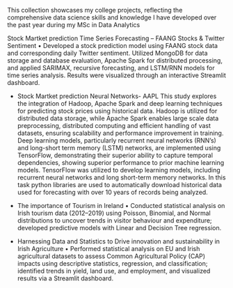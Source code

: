 This collection showcases my college projects, reflecting the comprehensive data science skills and knowledge I have developed over the past year during my MSc in Data Analytics


Stock Martket prediction Time Series Forecasting – FAANG Stocks & Twitter Sentiment
•	Developed a stock prediction model using FAANG stock data and corresponding daily Twitter sentiment. Utilized MongoDB for data storage and database evaluation, Apache Spark for distributed processing, and applied SARIMAX, recursive forecasting, and LSTM/RNN models for time series analysis. Results were visualized through an interactive Streamlit dashboard.


- Stock Martket prediction Neural Networks- AAPL
This study explores the integration of Hadoop, Apache Spark and deep learning techniques for predicting stock prices using historical data. Hadoop is utilized for distributed data storage, while Apache Spark enables large scale data preprocessing, distributed computing and efficient handling of vast datasets, ensuring scalability and performance improvement in training. Deep learning models, particularly recurrent neural networks (RNN’s) and long-short term memory (LSTM) networks, are implemented using TensorFlow, demonstrating their superior ability to capture temporal dependencies, showing superior performance to prior machine learning models. TensorFlow was utilized to develop learning models, including recurrent neural networks and long short-term memory networks. In this task python libraries are used to automatically download historical data used for forecasting with over 10 years of records being analyzed.


- The importance of Tourism in Ireland 
•	Conducted statistical analysis on Irish tourism data (2012–2019) using Poisson, Binomial, and Normal distributions to uncover trends in visitor behaviour and expenditure; developed predictive models with Linear and Decision Tree regression.


- Harnessing Data and Statistics to Drive innovation and sustainability in Irish Agriculture 
•	Performed statistical analysis on EU and Irish agricultural datasets to assess Common Agricultural Policy (CAP) impacts using descriptive statistics, regression, and classification; identified trends in yield, land use, and employment, and visualized results via a Streamlit dashboard.
